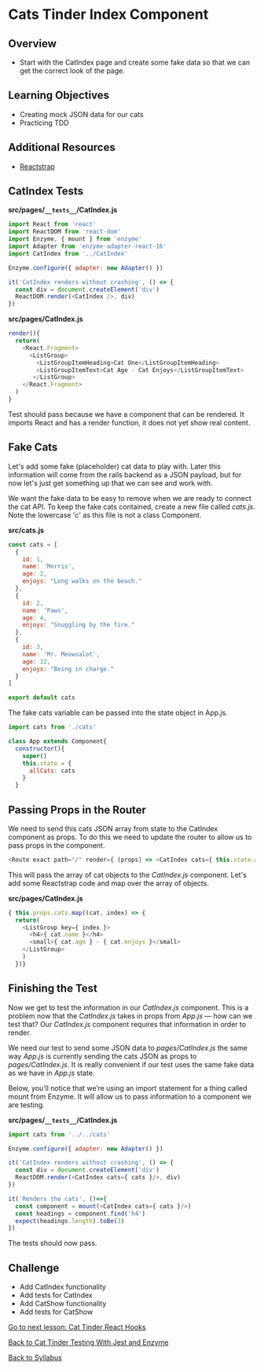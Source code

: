 # Cats Tinder Index Component

## Overview
- Start with the CatIndex page and create some fake data so that we can get the correct look of the page.

## Learning Objectives
- Creating mock JSON data for our cats
- Practicing TDD

## Additional Resources
- [Reactstrap](https://reactstrap.github.io/)

## CatIndex Tests

**src/pages/`__tests__`/CatIndex.js**

```javascript
import React from 'react'
import ReactDOM from 'react-dom'
import Enzyme, { mount } from 'enzyme'
import Adapter from 'enzyme-adapter-react-16'
import CatIndex from '../CatIndex'

Enzyme.configure({ adapter: new Adapter() })

it('CatIndex renders without crashing', () => {
  const div = document.createElement('div')
  ReactDOM.render(<CatIndex />, div)
})
```

**src/pages/CatIndex.js**

```javascript
render(){
  return(
    <React.Fragment>
      <ListGroup>
        <ListGroupItemHeading>Cat One</ListGroupItemHeading>
        <ListGroupItemText>Cat Age - Cat Enjoys</ListGroupItemText>
       </ListGroup>
    </React.Fragment>
  )
}
```

Test should pass because we have a component that can be rendered. It imports React and has a render function, it does not yet show real content.


## Fake Cats
Let's add some fake (placeholder) cat data to play with. Later this information will come from the rails backend as a JSON payload, but for now let's just get something up that we can see and work with.

We want the fake data to be easy to remove when we are ready to connect the cat API. To keep the fake cats contained, create a new file called *cats.js*. Note the lowercase 'c' as this file is not a class Component.

**src/cats.js**
```javascript
const cats = [
  {
    id: 1,
    name: 'Morris',
    age: 2,
    enjoys: "Long walks on the beach."
  },
  {
    id: 2,
    name: 'Paws',
    age: 4,
    enjoys: "Snuggling by the fire."
  },
  {
    id: 3,
    name: 'Mr. Meowsalot',
    age: 12,
    enjoys: "Being in charge."
  }
]

export default cats
```

The fake cats variable can be passed into the state object in App.js.

```JavaScript
import cats from './cats'

class App extends Component{
  constructor(){
    super()
    this.state = {
      allCats: cats
    }
  }
```

## Passing Props in the Router
We need to send this cats JSON array from state to the CatIndex component as props. To do this we need to update the router to allow us to pass props in the component.

```javascript
<Route exact path="/" render={ (props) => <CatIndex cats={ this.state.allCats } /> } />
```

This will pass the array of cat objects to the *CatIndex.js* component. Let's add some Reactstrap code and map over the array of objects.

**src/pages/CatIndex.js**

```javascript
{ this.props.cats.map((cat, index) => {
  return(
    <ListGroup key={ index }>
      <h4>{ cat.name }</h4>
      <small>{ cat.age } - { cat.enjoys }</small>
    </ListGroup>
    )
  })}
```

## Finishing the Test
Now we get to test the information in our *CatIndex.js* component. This is a problem now that the *CatIndex.js* takes in props from *App.js* — how can we test that? Our *CatIndex.js* component requires that information in order to render.

We need our test to send some JSON data to *pages/CatIndex.js* the same way *App.js* is currently sending the cats JSON as props to *pages/CatIndex.js*. It is really convenient if our test uses the same fake data as we have in *App.js* state.

Below, you’ll notice that we’re using an import statement for a thing called mount from Enzyme. It will allow us to pass information to a component we are testing.

**src/pages/`__tests__`/CatIndex.js**

```javascript
import cats from '../../cats'

Enzyme.configure({ adapter: new Adapter() })

it('CatIndex renders without crashing', () => {
  const div = document.createElement('div')
  ReactDOM.render(<CatIndex cats={ cats }/>, div)
})

it('Renders the cats', ()=>{
  const component = mount(<CatIndex cats={ cats }/>)
  const headings = component.find('h4')
  expect(headings.length).toBe(3)
})
```

The tests should now pass.

## Challenge
- Add CatIndex functionality
- Add tests for CatIndex
- Add CatShow functionality
- Add tests for CatShow


[Go to next lesson: Cat Tinder React Hooks](./hooks.md)


[Back to Cat Tinder Testing With Jest and Enzyme](./jest-enzyme.md)

[Back to Syllabus](../../README.md)
